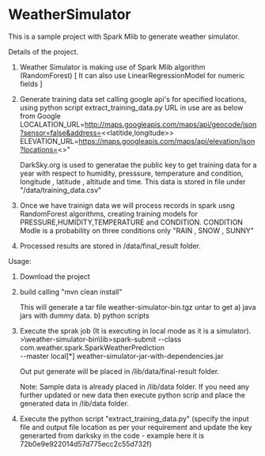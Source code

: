 # WeatherSimulator
This is a sample project with Spark Mlib to generate weather simulator.

Details of the project.

1. Weather Simulator is making use of Spark Mlib algorithm (RandomForest) [ It can also use LinearRegressionModel for numeric fields ]
2. Generate training data set calling google api's for specified locations, using python script extract_training_data.py
    URL in use are as below from Google
    LOCALATION_URL=http://maps.googleapis.com/maps/api/geocode/json?sensor=false&address=<<latitide,longitude>>
	  ELEVATION_URL=https://maps.googleapis.com/maps/api/elevation/json?locations=<<place>>"
    
    DarkSky.org is used to generatae the public key to get training data for a year with respect to humidity, presssure, 
    temperature and condition, longitude , latitude , altitude and time.  This data is stored in file under "/data/training_data.csv"
    
3. Once we have trainign data we will process records in spark usng RandomForest algorithms, creating 
   training models for PRESSURE,HUMIDITY,TEMPERATURE and CONDITION.
   CONDITION Modle is a probability on three conditions only "RAIN , SNOW , SUNNY"
   
4. Processed results are stored in /data/final_result folder.


Usage: 
1. Download the project

2. build calling "mvn clean install" 

   This will generate a tar file weather-simulator-bin.tgz
   untar to get 
    a) java jars with dummy data.
    b) python scripts

3. Execute the sprak job (It is executing in local mode as it is a simulator). 
   <Local Path of untar file>>\weather-simulator-bin\lib>spark-submit --class  com.weather.spark.SparkWeatherPrediction  
   --master  local[*]   weather-simulator-jar-with-dependencies.jar
   
   Out put generate will be placed in /lib/data/final-result folder.
   
	Note: Sample data is already placed in /lib/data folder. If you need any further updated or new data then 
	execute python scrip and place the generated data in /lib/data folder.
    
3. Execute the python script "extract_training_data.py" (specify the input file and output file location as per your requirement 
   and update the key generarted from darksky in the code - example here it is 72b0e9e922014d57d775ecc2c55d732f)
